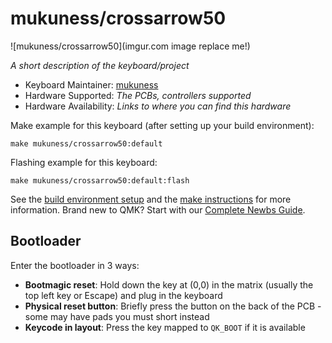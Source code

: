 # mukuness/crossarrow50

![mukuness/crossarrow50](imgur.com image replace me!)

*A short description of the keyboard/project*

* Keyboard Maintainer: [mukuness](https://github.com/mukuness)
* Hardware Supported: *The PCBs, controllers supported*
* Hardware Availability: *Links to where you can find this hardware*

Make example for this keyboard (after setting up your build environment):

    make mukuness/crossarrow50:default

Flashing example for this keyboard:

    make mukuness/crossarrow50:default:flash

See the [build environment setup](https://docs.qmk.fm/#/getting_started_build_tools) and the [make instructions](https://docs.qmk.fm/#/getting_started_make_guide) for more information. Brand new to QMK? Start with our [Complete Newbs Guide](https://docs.qmk.fm/#/newbs).

## Bootloader

Enter the bootloader in 3 ways:

* **Bootmagic reset**: Hold down the key at (0,0) in the matrix (usually the top left key or Escape) and plug in the keyboard
* **Physical reset button**: Briefly press the button on the back of the PCB - some may have pads you must short instead
* **Keycode in layout**: Press the key mapped to `QK_BOOT` if it is available
